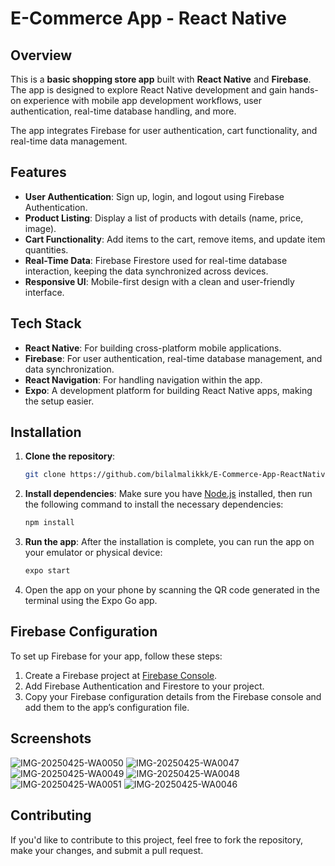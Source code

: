 # E-Commerce App - React Native

## Overview

This is a **basic shopping store app** built with **React Native** and **Firebase**. The app is designed to explore React Native development and gain hands-on experience with mobile app development workflows, user authentication, real-time database handling, and more.

The app integrates Firebase for user authentication, cart functionality, and real-time data management.

## Features

- **User Authentication**: Sign up, login, and logout using Firebase Authentication.
- **Product Listing**: Display a list of products with details (name, price, image).
- **Cart Functionality**: Add items to the cart, remove items, and update item quantities.
- **Real-Time Data**: Firebase Firestore used for real-time database interaction, keeping the data synchronized across devices.
- **Responsive UI**: Mobile-first design with a clean and user-friendly interface.

## Tech Stack

- **React Native**: For building cross-platform mobile applications.
- **Firebase**: For user authentication, real-time database management, and data synchronization.
- **React Navigation**: For handling navigation within the app.
- **Expo**: A development platform for building React Native apps, making the setup easier.

## Installation

1. **Clone the repository**:
   ```bash
   git clone https://github.com/bilalmalikkk/E-Commerce-App-ReactNative.git
   ```

2. **Install dependencies**:
   Make sure you have [Node.js](https://nodejs.org/) installed, then run the following command to install the necessary dependencies:
   ```bash
   npm install
   ```

3. **Run the app**:
   After the installation is complete, you can run the app on your emulator or physical device:
   ```bash
   expo start
   ```

4. Open the app on your phone by scanning the QR code generated in the terminal using the Expo Go app.

## Firebase Configuration

To set up Firebase for your app, follow these steps:

1. Create a Firebase project at [Firebase Console](https://console.firebase.google.com/).
2. Add Firebase Authentication and Firestore to your project.
3. Copy your Firebase configuration details from the Firebase console and add them to the app’s configuration file.

## Screenshots

![IMG-20250425-WA0050](https://github.com/user-attachments/assets/d8c026a3-304c-42fc-a478-ccf2de416efe)
![IMG-20250425-WA0047](https://github.com/user-attachments/assets/e86f9067-3ceb-4b3e-8780-b2a34600bed6)
![IMG-20250425-WA0049](https://github.com/user-attachments/assets/bf9c5a31-3b5b-46eb-a8e7-5a72709e679f)
![IMG-20250425-WA0048](https://github.com/user-attachments/assets/1382e685-dcac-4ec7-a83d-5d8986dba5e1)
![IMG-20250425-WA0051](https://github.com/user-attachments/assets/bba8f1e2-e638-4e52-96fd-2f68ae59abcf)
![IMG-20250425-WA0046](https://github.com/user-attachments/assets/6dbb840d-a271-451e-b798-5a7d023a1181)


## Contributing

If you'd like to contribute to this project, feel free to fork the repository, make your changes, and submit a pull request.

